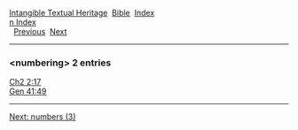 [Intangible Textual Heritage](../../index)  [Bible](../index) 
[Index](index)   
[n Index](_n_)  
  [Previous](c07913)  [Next](c07915) 

------------------------------------------------------------------------

### &lt;numbering&gt; 2 entries

[Ch2 2:17](../kjv/ch2002.htm#017)  
[Gen 41:49](../kjv/gen041.htm#049)  

------------------------------------------------------------------------

[Next: numbers (3)](c07915)
